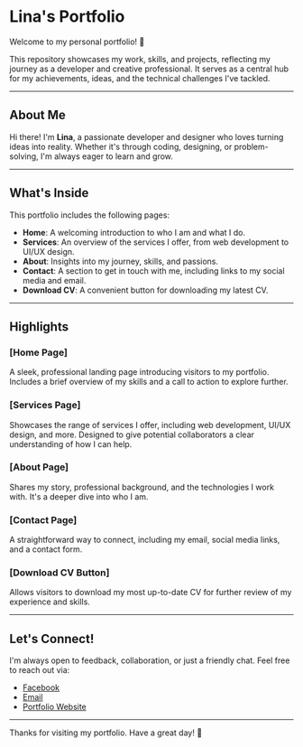 # Lina's Portfolio

Welcome to my personal portfolio! 🎉  

This repository showcases my work, skills, and projects, reflecting my journey as a developer and creative professional. It serves as a central hub for my achievements, ideas, and the technical challenges I've tackled.

---

## About Me

Hi there! I'm **Lina**, a passionate developer and designer who loves turning ideas into reality. Whether it's through coding, designing, or problem-solving, I'm always eager to learn and grow.

---

## What's Inside

This portfolio includes the following pages:

- **Home**: A welcoming introduction to who I am and what I do.
- **Services**: An overview of the services I offer, from web development to UI/UX design.
- **About**: Insights into my journey, skills, and passions.
- **Contact**: A section to get in touch with me, including links to my social media and email.
- **Download CV**: A convenient button for downloading my latest CV.

---

## Highlights

### [Home Page]
A sleek, professional landing page introducing visitors to my portfolio. Includes a brief overview of my skills and a call to action to explore further.

### [Services Page]
Showcases the range of services I offer, including web development, UI/UX design, and more. Designed to give potential collaborators a clear understanding of how I can help.

### [About Page]
Shares my story, professional background, and the technologies I work with. It's a deeper dive into who I am.

### [Contact Page]
A straightforward way to connect, including my email, social media links, and a contact form.

### [Download CV Button]
Allows visitors to download my most up-to-date CV for further review of my experience and skills.

---

## Let's Connect!

I'm always open to feedback, collaboration, or just a friendly chat. Feel free to reach out via:

- [Facebook](https://facebook.com/Lina)
- [Email](mailto:lina567556@gmail.com)
- [Portfolio Website](#)

---

Thanks for visiting my portfolio. Have a great day! 🌟
